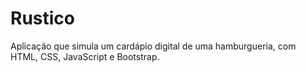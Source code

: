 # Rustico
 Aplicação que simula um cardápio digital de uma hamburgueria, com HTML, CSS, JavaScript e Bootstrap.
